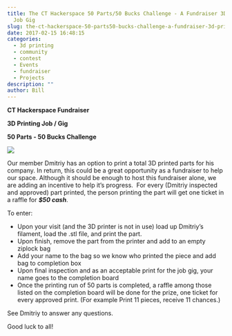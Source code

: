 ```yaml
---
title: The CT Hackerspace 50 Parts/50 Bucks Challenge - A Fundraiser 3D Printing
  Job Gig
slug: the-ct-hackerspace-50-parts50-bucks-challenge-a-fundraiser-3d-printing-job-gig
date: 2017-02-15 16:48:15
categories:
  - 3d printing
  - community
  - contest
  - Events
  - fundraiser
  - Projects
description: ""
author: Bill
---
```



**CT Hackerspace Fundraiser**

**3D Printing Job / Gig**

**50 Parts - 50 Bucks Challenge**

![](/uploads/2017/02/Printing-3d-Printer-icon.png)

Our member Dmitriy has an option to print a total 3D printed parts for his company. In return, this could be a great opportunity as a fundraiser to help our space. Although it should be enough to host this fundraiser alone, we are adding an incentive to help it’s progress.  For every (Dmitriy inspected and approved) part printed, the person printing the part will get one ticket in a raffle for **_$50 cash_**.

To enter:

- Upon your visit (and the 3D printer is not in use) load up Dmitriy’s filament, load the .stl file, and print the part.
- Upon finish, remove the part from the printer and add to an empty ziplock bag
- Add your name to the bag so we know who printed the piece and add bag to completion box
- Upon final inspection and as an acceptable print for the job gig, your name goes to the completion board
- Once the printing run of 50 parts is completed, a raffle among those listed on the completion board will be done for the prize, one ticket for every approved print. (For example Print 11 pieces, receive 11 chances.)

See Dmitriy to answer any questions.

Good luck to all!
